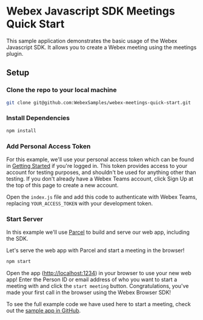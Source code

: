 # Webex Javascript SDK Meetings Quick Start

This sample application demonstrates the basic usage of the Webex Javascript SDK.
It allows you to create a Webex meeting using the meetings plugin.

## Setup

### Clone the repo to your local machine

```bash
git clone git@github.com:WebexSamples/webex-meetings-quick-start.git
```

### Install Dependencies

```bash
npm install
```

### Add Personal Access Token

For this example, we'll use your personal access token which can be found in [Getting Started](https://developer.webex.com/docs/api/getting-started#accounts-and-authentication) if you're logged in. This token provides access to your account for testing purposes, and shouldn't be used for anything other than testing. If you don't already have a Webex Teams account, click Sign Up at the top of this page to create a new account.

Open the `index.js` file and add this code to authenticate with Webex Teams, replacing `YOUR_ACCESS_TOKEN` with your development token.

### Start Server

In this example we'll use [Parcel](https://parceljs.org/) to build and serve our web app, including the SDK.

Let's serve the web app with Parcel and start a meeting in the browser!

```bash
npm start
```

Open the app ([http://localhost:1234](http://localhost:1234/)) in your browser to use your new web app! 
Enter the Person ID or email address of who you want to start a meeting with and click the `start meeting` button. 
Congratulations, you've made your first call in the browser using the Webex Browser SDK!

To see the full example code we have used here to start a meeting, check out the [sample app in GitHub](https://github.com/webex/webex-js-sdk/tree/master/packages/node_modules/samples/browser-single-party-call).
